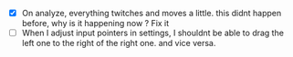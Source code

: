 - [x] On analyze, everything twitches and moves a little. this didnt happen before, why is it happening now ? Fix it
- [ ] When I adjust input pointers in settings, I shouldnt be able to drag the left one to the right of the right one. and vice versa.